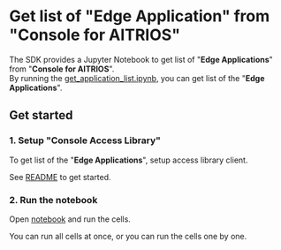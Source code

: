 # Get list of "**Edge Application**" from "**Console for AITRIOS**"
The SDK provides a Jupyter Notebook to get list of "**Edge Applications**" from "**Console for AITRIOS**". <br>
By running the [get_application_list.ipynb](./get_application_list.ipynb), you can get list of the "**Edge Applications**".

## Get started
### 1. Setup "**Console Access Library**"
To get list of the "**Edge Applications**", setup access library client. 

See [README](./../../_common/set_up_console_client/README.md) to get started.

### 2. Run the notebook
Open [notebook](./get_application_list.ipynb) and run the cells.

You can run all cells at once, or you can run the cells one by one.
